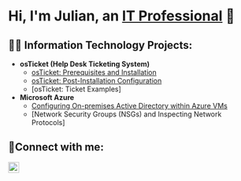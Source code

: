 <h1>Hi, I'm Julian, an <a href="https://github.com/JulianCrawford">IT Professional</a> 👋

  <h2> 👨‍💻 Information Technology Projects:</h2>
  
- <b>osTicket (Help Desk Ticketing System)</b>
  - [osTicket: Prerequisites and Installation](https://github.com/JulianCrawford/osTicket-Installation)
  - [osTicket: Post-Installation Configuration](https://github.com/JulianCrawford/os-Ticket-post-Installation)
  - [osTicket: Ticket Examples]
- <b>Microsoft Azure</b>
  - [Configuring On-premises Active Directory within Azure VMs](https://github.com/JulianCrawford/Active-Directory)
  - [Network Security Groups (NSGs) and Inspecting Network Protocols]
  
<h2>🤳Connect with me:</h2>

  [<img align="left" alt="Josh | LinkedIn" width="22px" src="https://cdn.jsdelivr.net/npm/simple-icons@v3/icons/linkedin.svg" />][linkedin]
  
  [linkedin]: https://www.linkedin.com/in/julian-crawford/
